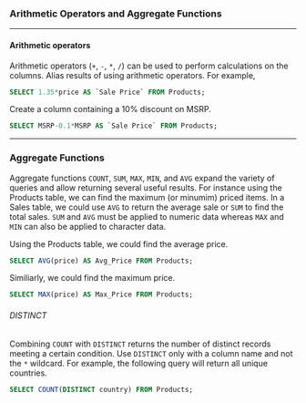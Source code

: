 ###  Arithmetic Operators and Aggregate Functions
---

 

#### Arithmetic operators

Arithmetic operators (`+`, `-`, `*`, `/`) can be used to perform calculations on the columns.  Alias results of using arithmetic operators.  For example, 


```SQL
SELECT 1.35*price AS `Sale Price` FROM Products;
```

Create a column containing a 10% discount on MSRP.


```SQL
SELECT MSRP-0.1*MSRP AS `Sale Price` FROM Products;
```

---

### Aggregate Functions

Aggregate functions `COUNT`, `SUM`, `MAX`, `MIN`, and `AVG` expand the variety of queries and allow returning several useful results.  For instance using the Products table, we can find the maximum (or minumim) priced items.  In a Sales table, we could use `AVG` to return the average sale or `SUM` to find the total sales.  `SUM` and `AVG` must be applied to numeric data whereas `MAX` and `MIN` can also be applied to character data.  

Using the Products table, we could find the average price.  

```SQL
SELECT AVG(price) AS Avg_Price FROM Products;
```

Similiarly, we could find the maximum price.

```SQL
SELECT MAX(price) AS Max_Price FROM Products;
```



###### DISTINCT

Combining `COUNT` with `DISTINCT` returns the number of distinct records meeting a certain condition.  Use `DISTINCT` only with a column name and not the `*` wildcard.  For example, the following query will return all unique countries.

```SQL
SELECT COUNT(DISTINCT country) FROM Products;
```





